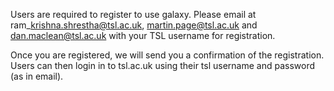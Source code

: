 

Users are required to register to use galaxy. Please email at ram\_krishna.shrestha@tsl.ac.uk, martin.page@tsl.ac.uk and dan.maclean@tsl.ac.uk with your TSL username for registration.

Once you are registered, we will send you a confirmation of the registration. Users can then login in to tsl.ac.uk using their tsl username and password \(as in email\).

